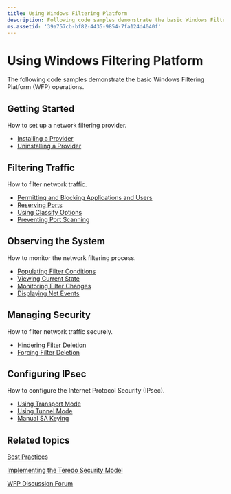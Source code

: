 ```yaml
---
title: Using Windows Filtering Platform
description: Following code samples demonstrate the basic Windows Filtering Platform (WFP) operations.
ms.assetid: '39a757cb-bf82-4435-9854-7fa124d4040f'
---
```


# Using Windows Filtering Platform

The following code samples demonstrate the basic Windows Filtering Platform (WFP) operations.

## Getting Started

How to set up a network filtering provider.

-   [Installing a Provider](installing-a-provider.md)
-   [Uninstalling a Provider](uninstalling-a-provider.md)

## Filtering Traffic

How to filter network traffic.

-   [Permitting and Blocking Applications and Users](permitting-and-blocking-applications-and-users.md)
-   [Reserving Ports](reserving-ports.md)
-   [Using Classify Options](using-classify-options.md)
-   [Preventing Port Scanning](preventing-port-scanning.md)

## Observing the System

How to monitor the network filtering process.

-   [Populating Filter Conditions](populating-filter-conditions.md)
-   [Viewing Current State](viewing-current-state.md)
-   [Monitoring Filter Changes](monitoring-filter-changes.md)
-   [Displaying Net Events](displaying-net-events.md)

## Managing Security

How to filter network traffic securely.

-   [Hindering Filter Deletion](hindering-filter-deletion.md)
-   [Forcing Filter Deletion](forcing-filter-deletion.md)

## Configuring IPsec

How to configure the Internet Protocol Security (IPsec).

-   [Using Transport Mode](using-transport-mode.md)
-   [Using Tunnel Mode](using-tunnel-mode.md)
-   [Manual SA Keying](manual-sa-keying.md)

## Related topics

<dl> <dt>

[Best Practices](best-practices.md)
</dt> <dt>

[Implementing the Teredo Security Model](https://msdn.microsoft.com/library/windows/desktop/bb190942)
</dt> <dt>

[WFP Discussion Forum](http://go.microsoft.com/fwlink/p/?linkid=93354)
</dt> </dl>

 

 




